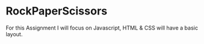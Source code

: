 # RockPaperScissors

For this Assignment I will focus on Javascript, HTML & CSS will 
have a basic layout.